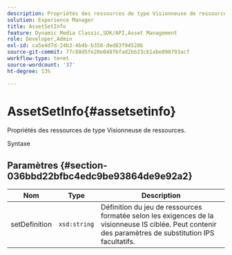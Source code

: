 ```yaml
---
description: Propriétés des ressources de type Visionneuse de ressources.
solution: Experience Manager
title: AssetSetInfo
feature: Dynamic Media Classic,SDK/API,Asset Management
role: Developer,Admin
exl-id: ca5e4d7d-24b3-4b4b-b350-ded83f94528b
source-git-commit: 77c88d5fe20e048f6fad2bb23cb1abe090793acf
workflow-type: tm+mt
source-wordcount: '37'
ht-degree: 13%

---
```


# AssetSetInfo{#assetsetinfo}

Propriétés des ressources de type Visionneuse de ressources.

Syntaxe

## Paramètres {#section-036bbd22bfbc4edc9be93864de9e92a2}

| Nom | Type | Description |
|---|---|---|
| setDefinition | `xsd:string` | Définition du jeu de ressources formatée selon les exigences de la visionneuse IS ciblée. Peut contenir des paramètres de substitution IPS facultatifs. |
